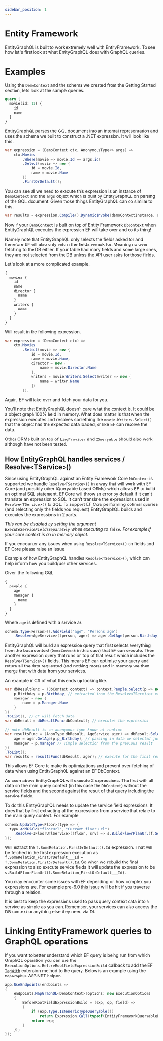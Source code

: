 ```yaml
---
sidebar_position: 1
---
```


# Entity Framework

EntityGraphQL is built to work extremely well with EntityFramework. To see how let's first look at what EntityGraphQL does with GraphQL queries.

# Examples

Using the `DemoContext` and the schema we created from the Getting Started section, lets look at the sample queries.

```graphql
query {
  movie(id: 11) {
    id
    name
  }
}
```

EntityGraphQL parses the GQL document into an internal representation and uses the schema we built to construct a .NET expression. It will look like this.

```cs
var expression = (DemoContext ctx, AnonymousType<> args) =>
    ctx.Movies
        .Where(movie => movie.Id == args.id)
        .Select(movie => new {
            id = movie.Id,
            name = movie.Name
        })
        .FirstOrDefault();
```

You can see all we need to execute this expression is an instance of `DemoContext` and the `args` object which is built by EntityGraphQL on parsing of the GQL document. Given those things EntityGraphQL can do similar to this.

```cs
var results = expression.Compile().DynamicInvoke(demoContextInstance, argInstance);
```

Now if your `DemoContext` is built on top of Entity Framework `DbContext` when EntityGraphQL executes the expression EF will take over and do its thing!

Namely note that EntityGraphQL only selects the fields asked for and therefore EF will also only return the fields we ask for. Meaning no over fetching to the DB either. If your table had many fields and some large ones, they are not selected from the DB unless the API user asks for those fields.

Let's look at a more complicated example.

```graphql
{
  movies {
    id
    name
    director {
      name
    }
    writers {
      name
    }
  }
}
```

Will result in the following expression.

```cs
var expression = (DemoContext ctx) =>
    ctx.Movies
        .Select(movie => new {
            id = movie.Id,
            name = movie.Name,
            director = new {
                name = movie.Director.Name
            },
            writers = movie.Writers.Select(writer => new {
                name = writer.Name
            })
        });
```

Again, EF will take over and fetch your data for you.

You'll note that EntityGraphQL doesn't care what the context is. It could be a object graph 100% held in memory. What does matter is that when the expression executes and resolves something like `movie.Writers.Select()` that the object has the expected data loaded, or like EF can resolve the data.

Other ORMs built on top of `LinqProvider` and `IQueryable` should also work although have not been tested.

## How EntityGraphQL handles services / Resolve&lt;TService&gt;()

Since using EntityGraphQL against an Entity Framework Core `DbContext` is supported we handle `Resolve<TService>()` in a way that will work with EF Core (and possibly other IQueryable based ORMs) which allows EF to build an optimal SQL statement. EF Core will throw an error by default if it can't translate an expression to SQL. It can't translate the expressions used in `Resolve<TService>()` to SQL. To support EF Core performing optimal queries (and selecting only the fields you request) EntityGraphQL builds and executes the expressions in 2 parts.

_This can be disabled by setting the argument `ExecuteServiceFieldsSeparately` when executing to `false`. For example if your core context is an in memory object._

If you encounter any issues when using `Resolve<TService>()` on fields and EF Core please raise an issue.

Example of how EntityGraphQL handles `Resolve<TService>()`, which can help inform how you build/use other services.

Given the following GQL

```graphql
{
  people {
    age
    manager {
      name
    }
  }
}
```

Where `age` is defined with a service as

```cs
schema.Type<Person>().AddField("age", "Persons age")
    .Resolve<AgeService>((person, ager) => ager.GetAge(person.Birthday));
```

EntityGraphQL will build an expression query that first selects everything from the base context (`DemoContext` in this case) that EF can execute. Then another expression query that runs on top of that result which includes the `Resolve<TService>()` fields. This means EF can optimize your query and return all the data requested (and nothing more) and in memory we then merge that with data from your services.

An example in C# of what this ends up looking like.

```cs
var dbResultFunc = (DbContext context) => context.People.Select(p => new {
    p_Birthday = p.Birthday, // extracted from the Resolve<TService> expression as it is needed in the in-memory resolution
    manager = new {
        name = p.Manager.Name
    }
})
.ToList(); // EF will fetch data
var dbResult = dbResultFunc(dbContext); // executes the expression

// note dbResult is an anonymous type known at runtime
var resultsFunc = (AnonType dbResult, AgeService ager) => dbResult.Select(p => {
    age = ager.GetAge(p.p_Birthday), // passing in data we selected just for this
    manager = p.manager // simple selection from the previous result
})
.ToList();
var results = resultsFunc(dbResult, ager); // execute for the final result
```

This allows EF Core to make its optimizations and prevent over-fetching of data when using EntityGraphQL against an EF DbContext.

As seen above EntityGraphQL will execute 2 expressions. The first with all data on the main query context (in this case the `DbContext`) without the service fields and the second against the result of that query including the service fields.

To do this EntityGraphQL needs to update the service field expressions. It does that by first extracting all the expressions from a service that relate to the main query context. For example

```cs
schema.UpdateType<Floor>(type => {
  type.AddField("floorUrl", "Current floor url")
    .Resolve<IFloorUrlService>((floor, srv) => s.BuildFloorPlanUrl(f.SomeRelation.FirstOrDefault().Id));
});
```

Will extract the `f.SomeRelation.FirstOrDefault().Id` expression. That will be fetched in the first expression execution as `f.SomeRelation_FirstOrDefault___Id = f.SomeRelation.FirstOrDefault().Id`. So when we rebuild the final expression to also execute service fields it will update the expression to be `s.BuildFloorPlanUrl(f.SomeRelation_FirstOrDefault___Id)`.

You may encounter some issues with EF depending on how complex you expressions are. For example pre-6.0 [this issue](https://github.com/dotnet/efcore/issues/23205) will be hit if you traverse through a relation.

It is best to keep the expressions used to pass query context data into a service as simple as you can. Remember, your services can also access the DB context or anything else they need via DI.

# Linking EntityFramework queries to GraphQL operations

If you want to better understand which EF query is being run from which GraphQL operation you can use the `ExecutionOptions.BeforeRootFieldExpressionBuild` callback to add the EF [`TagWith`](https://docs.microsoft.com/en-us/ef/core/querying/tags) extension method to the query. Below is an example using the `MapGraphQL` ASP.NET helper.

```c#
app.UseEndpoints(endpoints =>
{
    endpoints.MapGraphQL<DemoContext>(options: new ExecutionOptions
    {
        BeforeRootFieldExpressionBuild = (exp, op, field) =>
        {
            if (exp.Type.IsGenericTypeQueryable())
                return Expression.Call(typeof(EntityFrameworkQueryableExtensions), nameof(EntityFrameworkQueryableExtensions.TagWith), [exp.Type.GetGenericArguments()[0]], exp, Expression.Constant($"GQL op: {op ?? "n/a"}, field: {field}"));
            return exp;
        }
    });
});
```
